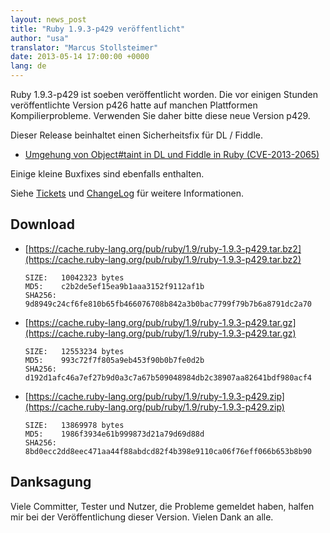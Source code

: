 ```yaml
---
layout: news_post
title: "Ruby 1.9.3-p429 veröffentlicht"
author: "usa"
translator: "Marcus Stollsteimer"
date: 2013-05-14 17:00:00 +0000
lang: de
---
```


Ruby 1.9.3-p429 ist soeben veröffentlicht worden.
Die vor einigen Stunden veröffentlichte Version p426 hatte auf
manchen Plattformen Kompilierprobleme. Verwenden Sie daher bitte
diese neue Version p429.

Dieser Release beinhaltet einen Sicherheitsfix für DL / Fiddle.

* [Umgehung von Object#taint in DL und Fiddle in Ruby
  (CVE-2013-2065)](/de/news/2013/05/14/taint-bypass-dl-fiddle-cve-2013-2065/)

Einige kleine Buxfixes sind ebenfalls enthalten.

Siehe [Tickets](https://bugs.ruby-lang.org/projects/ruby-193/issues?set_filter=1&amp;status_id=5)
und [ChangeLog](https://svn.ruby-lang.org/repos/ruby/tags/v1_9_3_429/ChangeLog)
für weitere Informationen.

## Download

* [https://cache.ruby-lang.org/pub/ruby/1.9/ruby-1.9.3-p429.tar.bz2](https://cache.ruby-lang.org/pub/ruby/1.9/ruby-1.9.3-p429.tar.bz2)

      SIZE:   10042323 bytes
      MD5:    c2b2de5ef15ea9b1aaa3152f9112af1b
      SHA256: 9d8949c24cf6fe810b65fb466076708b842a3b0bac7799f79b7b6a8791dc2a70

* [https://cache.ruby-lang.org/pub/ruby/1.9/ruby-1.9.3-p429.tar.gz](https://cache.ruby-lang.org/pub/ruby/1.9/ruby-1.9.3-p429.tar.gz)

      SIZE:   12553234 bytes
      MD5:    993c72f7f805a9eb453f90b0b7fe0d2b
      SHA256: d192d1afc46a7ef27b9d0a3c7a67b509048984db2c38907aa82641bdf980acf4

* [https://cache.ruby-lang.org/pub/ruby/1.9/ruby-1.9.3-p429.zip](https://cache.ruby-lang.org/pub/ruby/1.9/ruby-1.9.3-p429.zip)

      SIZE:   13869978 bytes
      MD5:    1986f3934e61b999873d21a79d69d88d
      SHA256: 8bd0ecc2dd8eec471aa44f88abdcd82f4b398e9110ca06f76eff066b653b8b90

## Danksagung

Viele Committer, Tester und Nutzer, die Probleme gemeldet haben,
halfen mir bei der Veröffentlichung dieser Version. Vielen Dank an alle.
